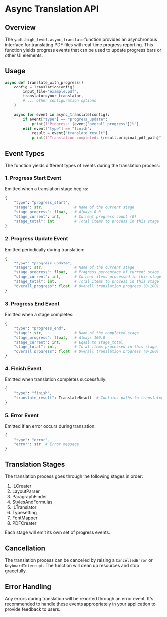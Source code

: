 # Async Translation API

## Overview

The `yadt.high_level.async_translate` function provides an asynchronous interface for translating PDF files with real-time progress reporting. This function yields progress events that can be used to update progress bars or other UI elements.

## Usage

```python
async def translate_with_progress():
    config = TranslationConfig(
        input_file="example.pdf",
        translator=your_translator,
        # ... other configuration options
    )
    
    async for event in async_translate(config):
        if event["type"] == "progress_update":
            print(f"Progress: {event['overall_progress']}%")
        elif event["type"] == "finish":
            result = event["translate_result"]
            print(f"Translation completed: {result.original_pdf_path}")
```

## Event Types

The function yields different types of events during the translation process:

### 1. Progress Start Event

Emitted when a translation stage begins:

```python
{
    "type": "progress_start",
    "stage": str,              # Name of the current stage
    "stage_progress": float,   # Always 0.0
    "stage_current": int,      # Current progress count (0)
    "stage_total": int         # Total items to process in this stage
}
```

### 2. Progress Update Event

Emitted periodically during translation:

```python
{
    "type": "progress_update",
    "stage": str,              # Name of the current stage
    "stage_progress": float,   # Progress percentage of current stage (0-100)
    "stage_current": int,      # Current items processed in this stage
    "stage_total": int,        # Total items to process in this stage
    "overall_progress": float  # Overall translation progress (0-100)
}
```

### 3. Progress End Event

Emitted when a stage completes:

```python
{
    "type": "progress_end",
    "stage": str,              # Name of the completed stage
    "stage_progress": float,   # Always 100.0
    "stage_current": int,      # Equal to stage_total
    "stage_total": int,        # Total items processed in this stage
    "overall_progress": float  # Overall translation progress (0-100)
}
```

### 4. Finish Event

Emitted when translation completes successfully:

```python
{
    "type": "finish",
    "translate_result": TranslateResult  # Contains paths to translated files and timing info
}
```

### 5. Error Event

Emitted if an error occurs during translation:

```python
{
    "type": "error",
    "error": str  # Error message
}
```

## Translation Stages

The translation process goes through the following stages in order:

1. ILCreater
2. LayoutParser
3. ParagraphFinder
4. StylesAndFormulas
5. ILTranslator
6. Typesetting
7. FontMapper
8. PDFCreater

Each stage will emit its own set of progress events.

## Cancellation

The translation process can be cancelled by raising a `CancelledError` or `KeyboardInterrupt`. The function will clean up resources and stop gracefully.

## Error Handling

Any errors during translation will be reported through an error event. It's recommended to handle these events appropriately in your application to provide feedback to users. 